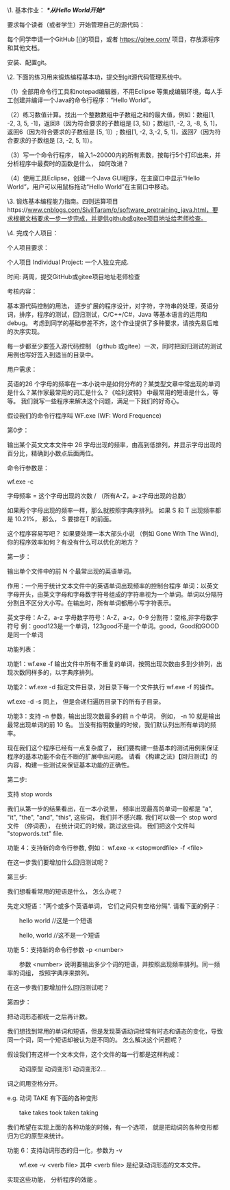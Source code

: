 \1. 基本作业： ***\*从Hello World开始\****

要求每个读者（或者学生）开始管理自己的源代码：

每个同学申请一个GitHub [[i\]](#_edn1)的项目，或者 https://gitee.com/ 项目，存放源程序和其他文档。

安装、配置git。

\2. 下面的练习用来锻炼编程基本功，提交到git源代码管理系统中。

（1）全部用命令行工具和notepad编辑器，不用Eclipse 等集成编辑环境，每人手工创建并编译一个Java的命令行程序：“Hello World”。

（2）练习数值计算。找出一个整数数组中子数组之和的最大值，例如：数组[1, -2, 3, 5, -1]，返回8（因为符合要求的子数组是 [3, 5]）；数组[1, -2, 3, -8, 5, 1]，返回6（因为符合要求的子数组是 [5, 1]）; 数组[1, -2, 3,-2, 5, 1]，返回7（因为符合要求的子数组是 [3, -2, 5, 1]）。

（3）写一个命令行程序， 输入1~20000内的所有素数，按每行5个打印出来，并分析程序中最费时的函数是什么， 如何改进？ 

（4）使用工具Eclipse，创建一个Java GUI程序，在主窗口中显示“Hello World”，用户可以用鼠标拖动“Hello World”在主窗口中移动。

\3. 锻炼基本编程能力指南。四则运算项目https://www.cnblogs.com/SivilTaram/p/software_pretraining_java.html，要求根据文档要求一步一步完成，并提供github或gitee项目地址给老师检查。

\4. 完成个人项目：

个人项目要求：

个人项目 Individual Project: 一个人独立完成.

时间: 两周，提交GitHub或gitee项目地址老师检查

考核内容：

基本源代码控制的用法， 逐步扩展的程序设计，对字符，字符串的处理，英语分词，排序，程序的测试，回归测试，C/C++/C#，Java 等基本语言的运用和 debug。 考虑到同学的基础参差不齐，这个作业提供了多种要求，请按先易后难的次序实现。

 每一步都至少要签入源代码控制 （github 或gitee）一次，同时把回归测试的测试用例也写好签入到适当的目录中。

用户需求：

英语的26 个字母的频率在一本小说中是如何分布的？某类型文章中常出现的单词是什么？某作家最常用的词汇是什么？《哈利波特》 中最常用的短语是什么，等等。 我们就写一些程序来解决这个问题，满足一下我们的好奇心。 

假设我们的命令行程序叫 WF.exe  (WF: Word Frequence) 

第0步：

输出某个英文文本文件中 26 字母出现的频率，由高到低排列，并显示字母出现的百分比，精确到小数点后面两位。

命令行参数是：

wf.exe -c <file name> 

字母频率 = 这个字母出现的次数 / （所有A-Z，a-z字母出现的总数）

如果两个字母出现的频率一样，那么就按照字典序排列。 如果 S 和 T 出现频率都是 10.21%， 那么， S 要排在T 的前面。

这个程序容易写吧？ 如果要处理一本大部头小说 （例如 Gone With The Wind), 你的程序效率如何？有没有什么可以优化的地方？

 

第一步：

输出单个文件中的前 N 个最常出现的英语单词。

作用：一个用于统计文本文件中的英语单词出现频率的控制台程序
单词：以英文字母开头，由英文字母和字母数字符号组成的字符串视为一个单词。单词以分隔符分割且不区分大小写。在输出时，所有单词都用小写字符表示。 

英文字母：A-Z，a-z
字母数字符号：A-Z，a-z，0-9
分割符：空格,非字母数字符号 例：good123是一个单词，123good不是一个单词。good，Good和GOOD是同一个单词

功能列表：

功能1：wf.exe -f <file> 
输出文件中所有不重复的单词，按照出现次数由多到少排列，出现次数同样多的，以字典序排列。

功能2：wf.exe -d <directory> 指定文件目录，对目录下每一个文件执行 wf.exe -f <file> 的操作。 

wf.exe -d -s <directory> 同上， 但是会递归遍历目录下的所有子目录。

功能3：支持 -n 参数，输出出现次数最多的前 n 个单词， 例如， -n 10 就是输出最常出现单词的前 10 名。 当没有指明数量的时候，我们默认列出所有单词的频率。

现在我们这个程序已经有一点复杂度了， 我们要构建一些基本的测试用例来保证程序的基本功能不会在不断的扩展中出问题。 请看 《构建之法》【回归测试】的内容，构建一些测试来保证基本功能的正确性。 

第二步: 

支持 stop words

我们从第一步的结果看出，在一本小说里， 频率出现最高的单词一般都是 "a",  "it", "the", "and", "this", 这些词， 我们并不感兴趣. 我们可以做一个 stop word 文件 （停词表）， 在统计词汇的时候，跳过这些词。 我们把这个文件叫 "stopwords.txt" file. 

功能 4：支持新的命令行参数, 例如：  wf.exe -x \<stopwordfile\> -f \<file\> 

在这一步我们要增加什么回归测试呢？

第三步: 

我们想看看常用的短语是什么， 怎么办呢？ 

先定义短语："两个或多个英语单词， 它们之间只有空格分隔".  请看下面的例子：

　　hello world  //这是一个短语

　　hello, world //这不是一个短语 

 

功能 5：支持新的命令行参数 -p \<number\> 

　　参数 \<number\> 说明要输出多少个词的短语，并按照出现频率排列。同一频率的词组， 按照字典序来排列。 

 

在这一步我们要增加什么回归测试呢？ 

第四步：

把动词形态都统一之后再计数。 

我们想找到常用的单词和短语，但是发现英语动词经常有时态和语态的变化，导致同一个词，同一个短语却被认为是不同的。 怎么解决这个问题呢？

假设我们有这样一个文本文件，这个文件的每一行都是这样构成：

　　动词原型 动词变形1 动词变形2... 

词之间用空格分开。

 

e.g. 动词 TAKE 有下面的各种变形

　　take takes took taken taking

我们希望在实现上面的各种功能的时候，有一个选项， 就是把动词的各种变形都归为它的原型来统计。 

功能 6：支持动词形态的归一化，参数为 -v

　　wf.exe -v \<verb file\> 其中 \<verb file\> 是纪录动词形态的文本文件。 

实现这些功能， 分析程序的效能 。
